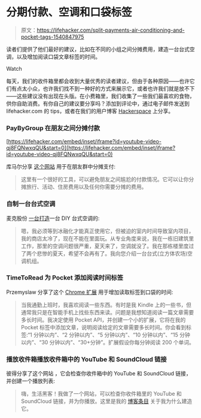 # 分期付款、空调和口袋标签

> 原文：<https://lifehacker.com/split-payments-air-conditioning-and-pocket-tags-1540847975>

读者们提供了他们最好的建议，比如在不同的小组之间分摊费用，建造一台台式空调，以及增加阅读口袋文章标签的时间。

Watch

每天，我们的收件箱里都会收到大量优秀的读者建议，但由于各种原因——也许它们有点太小众，也许我们找不到一种好的方式来展示它，或者也许我们就是放不下——这些建议没有出现在头版。在小费箱里，我们收集了一些我们最喜欢的食物，供你自助消费。有你自己的建议要分享吗？添加到评论中，通过电子邮件发送到 lifehacker.com 的 tips，或者在我们的用户博客 [Hackerspace](http://hackerspace.lifehacker.com) 上分享。

### PayByGroup 在朋友之间分摊付款

 [https://lifehacker.com/embed/inset/iframe?id=youtube-video-qj8FQNwxqQU&start=0](https://lifehacker.com/embed/inset/iframe?id=youtube-video-qj8FQNwxqQU&start=0) 

库马尔分享 [这个网站](http://paybygroup.com/) 用于在朋友群中分摊支付:

> 这里有一个很好的工具，可以避免朋友之间尴尬的付款情况。它可以让你分摊旅行、活动、住房费用以及任何你需要分摊的费用。

### 自制一台台式空调

麦克股份 [一台打造](http://dbugslife.blogspot.com/2014/03/desktop-air-conditioning.html)一台 DIY 台式空调的:

> 嗯，我必须等到冰融化才能真正使用它，但被迫的室内时间导致室内项目，我的商店太冷了，现在不能在里面玩。从专业角度来说，我在一栋旧建筑里工作，那里的空调问题很严重，夏天来了，空调就没了。我在那栋楼里度过了两个悲惨的夏天，希望不会再有了。我向您介绍一台台式(立方体农场)空调机组。

### TimeToRead 为 Pocket 添加阅读时间标签

Przemyslaw 分享了这个 [Chrome 扩展](https://chrome.google.com/webstore/detail/timetoread/pnoopjphmiljaepnghokldgckdkmmgea) 用于增加读取标签到口袋的时间:

> 当我通勤上班时，我喜欢阅读一些东西。有时是我 Kindle 上的一些书，但通常我只是在智能手机上找些东西来读。问题是我想知道阅读一篇文章需要多长时间。我决定使用 Pocket API，并创建一个小的扩展，它将在我的 Pocket 标签中添加文章，说明阅读给定的文章需要多长时间。你会看到标签:“1 分钟以内”、“2 分钟以内”、“5 分钟以内”、“10 分钟以内”、“15 分钟以内”、“30 分钟以内”、“30+分钟”。扩展假设你每分钟阅读 200 个单词。

### 播放收件箱播放收件箱中的 YouTube 和 SoundCloud 链接

彼得分享了这个网站 ，它会检查你收件箱中的 YouTube 和 SoundCloud 链接，并创建一个播放列表:

> 嗨，生活黑客！我做了一个网站，可以检查你收件箱里的 YouTube 和 SoundCloud 链接，并为你播放。这里是我的 [博客条目](http://levels.io/play-my-inbox/) 关于我为什么建造它。